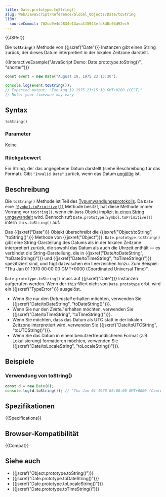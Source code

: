 ```yaml
---
title: Date.prototype.toString()
slug: Web/JavaScript/Reference/Global_Objects/Date/toString
l10n:
  sourceCommit: 702cd9e4d2834e13aea345943efc8d0c03d92ec9
---
```


{{JSRef}}

Die **`toString()`** Methode von {{jsxref("Date")}} Instanzen gibt einen String zurück, der dieses Datum interpretiert in der lokalen Zeitzone darstellt.

{{InteractiveExample("JavaScript Demo: Date.prototype.toString()", "shorter")}}

```js interactive-example
const event = new Date("August 19, 1975 23:15:30");

console.log(event.toString());
// Expected output: "Tue Aug 19 1975 23:15:30 GMT+0200 (CEST)"
// Note: your timezone may vary
```

## Syntax

```js-nolint
toString()
```

### Parameter

Keine.

### Rückgabewert

Ein String, der das angegebene Datum darstellt (siehe Beschreibung für das Format). Gibt `"Invalid Date"` zurück, wenn das Datum [ungültig](/de/docs/Web/JavaScript/Reference/Global_Objects/Date#the_epoch_timestamps_and_invalid_date) ist.

## Beschreibung

Die `toString()` Methode ist Teil des [Typumwandlungsprotokolls](/de/docs/Web/JavaScript/Guide/Data_structures#type_coercion). Da `Date` eine [`[Symbol.toPrimitive]()`](/de/docs/Web/JavaScript/Reference/Global_Objects/Date/Symbol.toPrimitive) Methode besitzt, hat diese Methode immer Vorrang vor `toString()`, wenn ein `Date` Objekt implizit [in einen String umgewandelt](/de/docs/Web/JavaScript/Reference/Global_Objects/String#string_coercion) wird. Dennoch ruft `Date.prototype[Symbol.toPrimitive]()` intern `this.toString()` auf.

Das {{jsxref("Date")}} Objekt überschreibt die {{jsxref("Object/toString", "toString()")}} Methode von {{jsxref("Object")}}. `Date.prototype.toString()` gibt eine String-Darstellung des Datums als in der lokalen Zeitzone interpretiert zurück, die sowohl das Datum als auch die Uhrzeit enthält — es verbindet die String-Darstellung, die in {{jsxref("Date/toDateString", "toDateString()")}} und {{jsxref("Date/toTimeString", "toTimeString()")}} spezifiziert sind, und fügt dazwischen ein Leerzeichen hinzu. Zum Beispiel: "Thu Jan 01 1970 00:00:00 GMT+0000 (Coordinated Universal Time)".

`Date.prototype.toString()` muss auf {{jsxref("Date")}} Instanzen aufgerufen werden. Wenn der `this`-Wert nicht von `Date.prototype` erbt, wird ein {{jsxref("TypeError")}} ausgelöst.

- Wenn Sie nur den _Datumsteil_ erhalten möchten, verwenden Sie {{jsxref("Date/toDateString", "toDateString()")}}.
- Wenn Sie nur den _Zeitteil_ erhalten möchten, verwenden Sie {{jsxref("Date/toTimeString", "toTimeString()")}}.
- Wenn Sie möchten, dass das Datum als UTC statt in der lokalen Zeitzone interpretiert wird, verwenden Sie {{jsxref("Date/toUTCString", "toUTCString()")}}.
- Wenn Sie das Datum in einem benutzerfreundlicheren Format (z.B. Lokalisierung) formatieren möchten, verwenden Sie {{jsxref("Date/toLocaleString", "toLocaleString()")}}.

## Beispiele

### Verwendung von toString()

```js
const d = new Date(0);
console.log(d.toString()); // "Thu Jan 01 1970 00:00:00 GMT+0000 (Coordinated Universal Time)"
```

## Spezifikationen

{{Specifications}}

## Browser-Kompatibilität

{{Compat}}

## Siehe auch

- {{jsxref("Object.prototype.toString()")}}
- {{jsxref("Date.prototype.toDateString()")}}
- {{jsxref("Date.prototype.toLocaleString()")}}
- {{jsxref("Date.prototype.toTimeString()")}}
